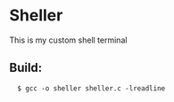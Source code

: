 # Sheller
This is my custom shell terminal

## Build:
```shell
  $ gcc -o sheller sheller.c -lreadline
```
